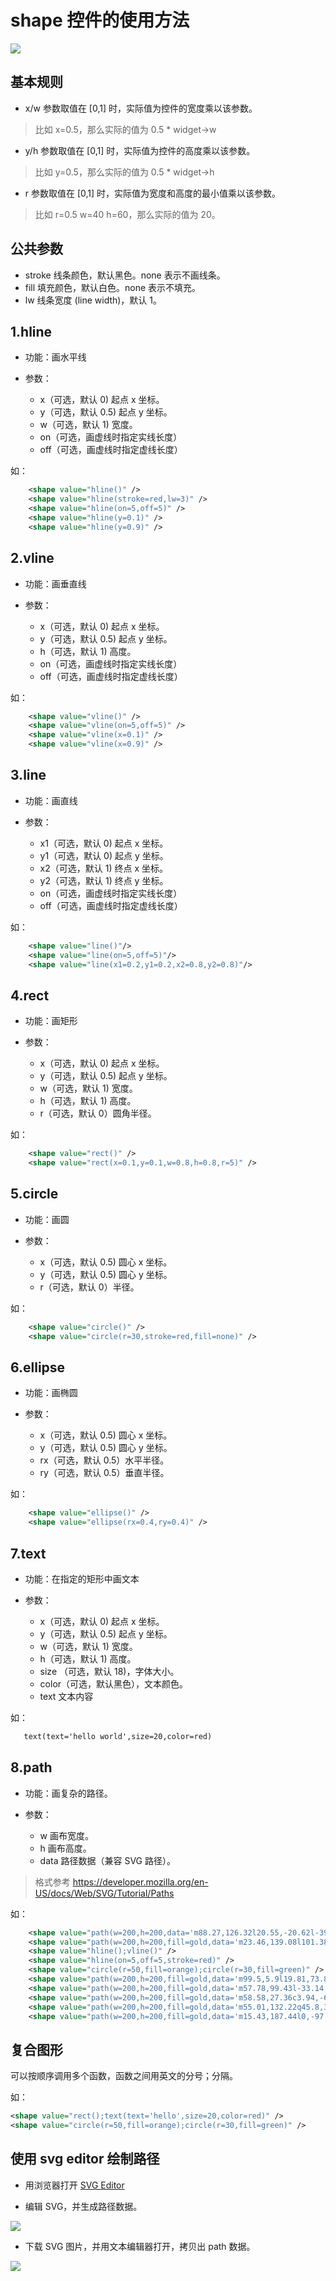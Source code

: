 # shape 控件的使用方法

![](images/ui.png)

## 基本规则

* x/w 参数取值在 [0,1] 时，实际值为控件的宽度乘以该参数。
> 比如 x=0.5，那么实际的值为 0.5 * widget->w

* y/h 参数取值在 [0,1] 时，实际值为控件的高度乘以该参数。
> 比如 y=0.5，那么实际的值为 0.5 * widget->h

* r 参数取值在 [0,1] 时，实际值为宽度和高度的最小值乘以该参数。
> 比如 r=0.5 w=40 h=60，那么实际的值为 20。

## 公共参数

* stroke 线条颜色，默认黑色。none 表示不画线条。
* fill 填充颜色，默认白色。none 表示不填充。
* lw 线条宽度 (line width)，默认 1。

## 1.hline 

* 功能：画水平线

* 参数：
    * x（可选，默认 0) 起点 x 坐标。
    * y（可选，默认 0.5) 起点 y 坐标。
    * w（可选，默认 1) 宽度。
    * on（可选，画虚线时指定实线长度） 
    * off（可选，画虚线时指定虚线长度） 

如：
```xml
    <shape value="hline()" />
    <shape value="hline(stroke=red,lw=3)" />
    <shape value="hline(on=5,off=5)" />
    <shape value="hline(y=0.1)" />
    <shape value="hline(y=0.9)" />
```

## 2.vline 

* 功能：画垂直线

* 参数：
    * x（可选，默认 0) 起点 x 坐标。
    * y（可选，默认 0.5) 起点 y 坐标。
    * h（可选，默认 1) 高度。
    * on（可选，画虚线时指定实线长度） 
    * off（可选，画虚线时指定虚线长度） 

如：
```xml
    <shape value="vline()" />
    <shape value="vline(on=5,off=5)" />
    <shape value="vline(x=0.1)" />
    <shape value="vline(x=0.9)" />
```

## 3.line 

* 功能：画直线

* 参数：
    * x1（可选，默认 0) 起点 x 坐标。
    * y1（可选，默认 0) 起点 y 坐标。
    * x2（可选，默认 1) 终点 x 坐标。
    * y2（可选，默认 1) 终点 y 坐标。   
    * on（可选，画虚线时指定实线长度） 
    * off（可选，画虚线时指定虚线长度） 

如：
```xml
    <shape value="line()"/>
    <shape value="line(on=5,off=5)"/>
    <shape value="line(x1=0.2,y1=0.2,x2=0.8,y2=0.8)"/>
```

## 4.rect

* 功能：画矩形

* 参数：
    * x（可选，默认 0) 起点 x 坐标。
    * y（可选，默认 0.5) 起点 y 坐标。
    * w（可选，默认 1) 宽度。
    * h（可选，默认 1) 高度。   
    * r（可选，默认 0）圆角半径。

如：
```xml
    <shape value="rect()" />
    <shape value="rect(x=0.1,y=0.1,w=0.8,h=0.8,r=5)" />
```

## 5.circle

* 功能：画圆

* 参数：
    * x（可选，默认 0.5) 圆心 x 坐标。
    * y（可选，默认 0.5) 圆心 y 坐标。
    * r（可选，默认 0）半径。

如：
```xml
    <shape value="circle()" />
    <shape value="circle(r=30,stroke=red,fill=none)" />
```

## 6.ellipse

* 功能：画椭圆

* 参数：
    * x（可选，默认 0.5) 圆心 x 坐标。
    * y（可选，默认 0.5) 圆心 y 坐标。
    * rx（可选，默认 0.5）水平半径。
    * ry（可选，默认 0.5）垂直半径。

如：
```xml
    <shape value="ellipse()" />
    <shape value="ellipse(rx=0.4,ry=0.4)" />
```

## 7.text

* 功能：在指定的矩形中画文本

* 参数：
    * x（可选，默认 0) 起点 x 坐标。
    * y（可选，默认 0.5) 起点 y 坐标。
    * w（可选，默认 1) 宽度。
    * h（可选，默认 1) 高度。   
    * size （可选，默认 18)，字体大小。
    * color（可选，默认黑色），文本颜色。
    * text 文本内容    

如：
```xml
   text(text='hello world',size=20,color=red)
```

## 8.path

* 功能：画复杂的路径。

* 参数：
    * w 画布宽度。
    * h 画布高度。   
    * data 路径数据（兼容 SVG 路径）。
    
> 格式参考 https://developer.mozilla.org/en-US/docs/Web/SVG/Tutorial/Paths

如：
```xml
    <shape value="path(w=200,h=200,data='m88.27,126.32l20.55,-20.62l-39.73,0l-39.73,0l0,-12.76l0,-12.76l39.27,0c21.6,0 39.27,-0.65 39.27,-1.44c0,-0.79 -8.6,-10.07 -19.11,-20.62l-19.11,-19.18l17.66,0l17.66,0l26.97,27.03l26.97,27.03l-27.03,26.97l-27.03,26.97l-18.59,0l-18.59,0l20.55,-20.62z')" />
    <shape value="path(w=200,h=200,fill=gold,data='m23.46,139.08l101.38,0l0,-74.08l-15.54,0l31.08,-37.04l31.08,37.04l-15.54,0l0,111.12l-132.46,0z')" />
    <shape value="hline();vline()" />
    <shape value="hline(on=5,off=5,stroke=red)" />
    <shape value="circle(r=50,fill=orange);circle(r=30,fill=green)" />
    <shape value="path(w=200,h=200,fill=gold,data='m99.5,5.9l19.81,73.83l76.34,-3.98l-64.1,41.65l27.37,71.38l-59.42,-48.09l-59.42,48.09l27.37,-71.38l-64.1,-41.65l76.34,3.98l19.81,-73.83l19.81,73.83z')" />
    <shape value="path(w=200,h=200,fill=gold,data='m57.78,99.43l-33.14,-33.33l0,16.66l-13.29,0l0,-73.34l72.93,0l0,13.36l-16.57,0l33.14,33.33l33.14,-33.33l-16.57,0l0,-13.36l72.93,0l0,73.34l-13.29,0l0,-16.66l-33.14,33.33l33.14,33.33l0,-16.66l13.29,0l0,73.34l-72.93,0l0,-13.36l16.57,0l-33.14,-33.33l-33.14,33.33l16.57,0l0,13.36l-72.93,0l0,-73.34l13.29,0l0,16.66l33.14,-33.33z')" />
    <shape value="path(w=200,h=200,fill=gold,data='m58.58,27.36c3.94,-6.09 12.91,-7.17 19.7,-8c7.58,0.68 13.42,6.59 17.86,12.3c5.17,4.67 11.48,8.63 14.06,15.47c6.54,3.24 14.26,4.97 18.26,11.9c6.05,7.82 9.54,17.29 12.69,26.45c0.5,6.84 3.52,13.07 4.55,19.85c1.76,6.72 3.17,13.35 5.07,20.01c2.11,6.92 5.12,13.51 7.22,20.44c3.84,6.08 7.34,12.5 9.73,19.27c-5.71,-0.48 0.53,8.63 1.6,12.22c1.56,7.4 -6.99,3.16 -8.49,-0.25c-5.28,5 -16.1,6.12 -20.88,-0.44c-5.04,-6.64 -7.83,-15.08 -14.79,-19.89c-2.74,-2.28 -5.39,-12.22 -6.37,-3.44c3.48,8.74 -10.2,3.76 -15.06,5.33c-8.71,-1.75 3.31,-6.73 7,-6.14c3.48,-3.46 9.26,-9.25 0.96,-11.07c-5.69,-2.26 -12.98,-7.99 -16.17,0.54c-4.01,2.12 -11.21,12.2 -3.24,12.94c3.22,6.59 -9.29,1.82 -12.79,3.38c-3.29,1.04 -11.5,-0.78 -3.86,-2.45c6.58,-1.08 9.72,-9.16 13.85,-14.06c-0.14,-6.28 -5.16,-11.26 -8.93,-16.01c-4.01,-6.68 -9.6,-12.41 -12.39,-19.72c-1.83,-7.6 -5.31,-14.62 -7.07,-22.23c-1.99,-7.63 -4.28,-16.23 0.01,-23.54c1.95,-6.41 2.77,-12.4 -1.33,-17.68c-5.66,-4.6 -13.72,-2.76 -20.25,-5.81c-0.79,-4.93 9.67,-6.81 14.22,-7.91c1.73,-0.06 3.05,-1.5 4.84,-1.47z')" />
    <shape value="path(w=200,h=200,fill=gold,data='m55.01,132.22q45.8,31.08 91.49,0m-81.57,-61.39c0,-4.8 3.94,-8.7 8.8,-8.7c4.86,0 8.8,3.89 8.8,8.7c0,4.8 -3.94,8.7 -8.8,8.7c-4.86,0 -8.8,-3.89 -8.8,-8.7m54.14,0c0,-4.8 3.94,-8.7 8.8,-8.7c4.86,0 8.8,3.89 8.8,8.7c0,4.8 -3.94,8.7 -8.8,8.7c-4.86,0 -8.8,-3.89 -8.8,-8.7m-102.77,24.97l0,0c0,-46.12 37.83,-83.5 84.5,-83.5c46.67,0 84.5,37.38 84.5,83.5c0,46.12 -37.83,83.5 -84.5,83.5c-46.67,0 -84.5,-37.38 -84.5,-83.5zm0,0l0,0c0,-46.12 37.83,-83.5 84.5,-83.5c46.67,0 84.5,37.38 84.5,83.5c0,46.12 -37.83,83.5 -84.5,83.5c-46.67,0 -84.5,-37.38 -84.5,-83.5z')" />
    <shape value="path(w=200,h=200,fill=gold,data='m15.43,187.44l0,-97.87l0,0c0,-42.04 33.3,-76.12 74.38,-76.12l0,0l0,0c19.73,0 38.64,8.02 52.59,22.3c13.95,14.28 21.78,33.64 21.78,53.83l0,10.88l21.25,0l-42.5,43.5l-42.5,-43.5l21.25,0l0,-10.88c0,-18.02 -14.27,-32.62 -31.87,-32.62l0,0l0,0c-17.6,0 -31.88,14.61 -31.88,32.62l0,97.87z')" />
```

## 复合图形

可以按顺序调用多个函数，函数之间用英文的分号；分隔。

如：

```xml
<shape value="rect();text(text='hello',size=20,color=red)" />
<shape value="circle(r=50,fill=orange);circle(r=30,fill=green)" />
```

## 使用 svg editor 绘制路径

* 用浏览器打开 [SVG Editor](https://unpkg.com/svgedit@7.1.3/dist/editor/index.html)

* 编辑 SVG，并生成路径数据。

![](images/svg_editor.png)

* 下载 SVG 图片，并用文本编辑器打开，拷贝出 path 数据。

![](images/svg_content.png)
